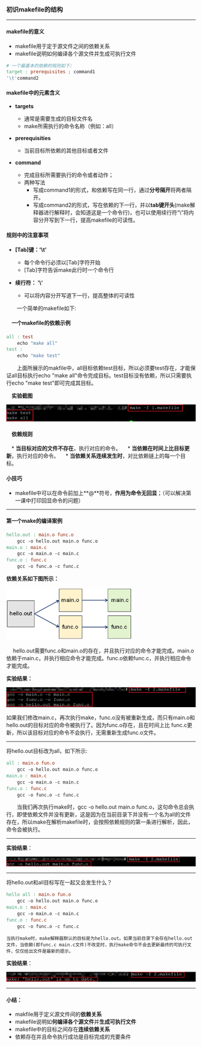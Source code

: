 ### 初识makefile的结构

****

#### makefile的意义

* makefile用于定于源文件之间的依赖关系
* makefile说明如何编译各个源文件并生成可执行文件

```makefile
# 一个最基本的依赖的规则如下:
target : prerequisites ; command1
'\t'command2
```

#### makefile中的元素含义

* **targets**
  * 通常是需要生成的目标文件名
  * make所需执行的命令名称（例如：all）

* **prerequisities**
  	* 当前目标所依赖的其他目标或者文件

* **command**
  * 完成目标所需要执行的命令或者动作；
  * 两种写法
    * 写成command1的形式，和依赖写在同一行，通过**分号隔开**将两者隔开。
    * 写成command2的形式，写在依赖的下一行，并以**tab键开头**(make解释器进行解释时，会知道这是一个命令行)，也可以使用续行符“\”将内容分开写到下一行，提高makefile的可读性。

#### 规则中的注意事项

* **[Tab]键：‘\t’**
  * 每个命令行必须以[Tab]字符开始
  * [Tab]字符告诉make此行时一个命令行

* **续行符： ’\‘**
  	*    可以将内容分开写道下一行，提高整体的可读性

　　一个简单的makefile如下:

#### 　一个makefile的依赖示例

```makefile
all : test
	echo "make all"
test :
	echo "make test"
```

　　上面所展示的makfile中，all目标依赖test目标，所以必须要test存在，才能保证all目标执行echo "make all"命令完成目标。test目标没有依赖，所以只需要执行echo "make test"即可完成其目标。

　**实验截图**

![image-20210314222536448](第二课-初识makefile的结构.assets/image-20210314222536448.png)

#### 　依赖规则

　* **当目标对应的文件不存在**，执行对应的命令。
　* **当依赖在时间上比目标更新**，执行对应的命令。
　* **当依赖关系连续发生时**，对比依赖链上的每一个目标。

#### 小技巧

* makefile中可以在命令前加上**@**符号，**作用为命令无回显**；（可以解决第一课中打印回显命令的问题）　　

***

#### 第一个make的编译案例

```makefile
hello.out : main.o func.o
	gcc -o hello.out main.o func.o
main.o : main.c
	gcc -o main.o -c main.c
func.o : func.c
	gcc -o func.o -c func.c
```

**依赖关系如下图所示：**

![image-20210314222602413](第二课-初识makefile的结构.assets/image-20210314222602413.png)　　　　　　　　　　　　　　

　	hello.out需要func.o和main.o的存在，并且执行对应的命令才能完成。main.o依赖于main.c，并执行相应命令才能完成。func.o依赖func.c，并执行相应命令才能完成。

**实验结果：**

![image-20210314222621376](第二课-初识makefile的结构.assets/image-20210314222621376.png)

​	  如果我们修改main.c，再次执行make，func.o没有被重新生成，而只有main.o和hello.out的目标对应的命令被执行了。因为func.o存在，且在时间上比 func.c更新，所以该目标对应的命令不会执行，无需重新生成func.o文件。

****

将hello.out目标改为all，如下所示:

```makefile
all : main.o fun.o
	gcc -o hello.out main.o func.o
main.o : main.c
	gcc -o main.o -c main.c
func.o : func.c
	gcc -o func.o -c func.c
```

　　当我们再次执行make时，gcc -o hello.out main.o func.o，这句命令总会执行，即使依赖文件并没有更新，这是因为在当前目录下并没有一个名为all的文件存在，所以make在解析makefile时，会按照依赖规则的第一条进行解析，因此，命令会被执行。

***

**实验结果**：

![image-20210314222643983](第二课-初识makefile的结构.assets/image-20210314222643983.png)

***

将hello.out和all目标写在一起又会发生什么？

```makefile
hello all : main.o fun.o
	gcc -o hello.out main.o func.o
main.o : main.c
	gcc -o main.o -c main.c
func.o : func.c
	gcc -o func.o -c func.c
```

  	当执行make时，make解释器默认的目标是为hello.out。如果当前目录下会存在hello.out文件，当依赖(即func.c main.c文件)不改变时，执行make命令不会去更新最终的可执行文件，仅仅给出文件是最新的提示。

**实验结果**：

![image-20210314222704739](第二课-初识makefile的结构.assets/image-20210314222704739.png)

***

#### 小结：

* makfile用于定义源文件间的**依赖关系**
* makefile说明如**何编译各个源文件**并**生成可执行文件**
* makefile中的目标之间存在**连续依赖关系**
* 依赖存在并且命令执行成功是目标完成的充要条件
